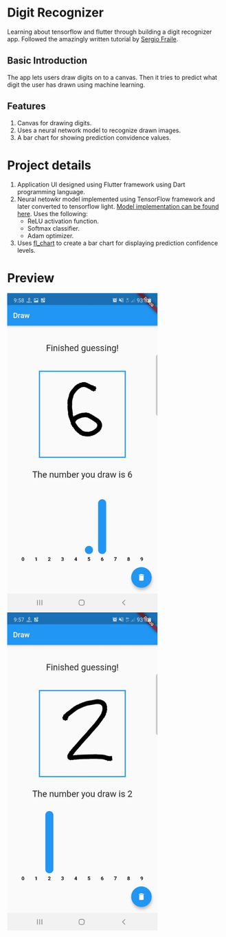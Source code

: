 # Digit Recognizer

Learning about tensorflow and flutter through building a digit recognizer app. Followed the amazingly written tutorial by [Sergio Fraile](https://github.com/sergiofraile).

## Basic Introduction
The app lets users draw digits on to a canvas. Then it tries to predict what digit the user has drawn using machine learning.

## Features
1. Canvas for drawing digits.
2. Uses a neural network model to recognize drawn images.
3. A bar chart for showing prediction convidence values.

# Project details
1. Application UI designed using Flutter framework using Dart programming language.
2. Neural netowkr model implemented using TensorFlow framework and later converted to tensorflow light. [Model implementation can be found here](models/numbers_mnist.ipynb). Uses the following:
    * ReLU activation function.
    * Softmax classifier.
    * Adam optimizer.
3. Uses [fl_chart](https://pub.dev/packages/fl_chart) to create a bar chart for displaying prediction confidence levels.

# Preview
<p float="left"> 
    <img src="./preview/preview_1.jpg" alt="drawing" width="350"/>
    <img src="./preview/preview_2.jpg" alt="drawing" width="350"/>
</P>